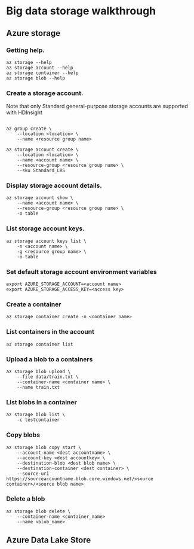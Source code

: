# Big data storage walkthrough
## Azure storage
### Getting help.
```
az storage --help
az storage account --help
az storage container --help
az storage blob --help
```
### Create a storage account.
Note that only Standard general-purpose storage accounts are supported with HDInsight
```

az group create \
    --location <location> \
    --name <resource group name>

az storage account create \
    --location <location> \
    --name <account name> \
    --resource-group <resource group name> \
    --sku Standard_LRS
```
    
### Display storage account details.
```
az storage account show \
    --name <account name> \
    --resource-group <resource group name> \
    -o table
```
    
### List storage account keys.
```
az storage account keys list \
    -n <account name> \
    -g <resource group name> \
    -o table
```

### Set default storage account environment variables
```
export AZURE_STORAGE_ACCOUNT=<account name>
export AZURE_STORAGE_ACCESS_KEY=<access key>
```

### Create a container
```
az storage container create -n <container name>
```

### List containers in the account
```
az storage container list
```

### Upload a blob to a containers
```
az storage blob upload \
    --file data/train.txt \
    --container-name <container name> \
    --name train.txt
```

### List blobs in a container
```
az storage blob list \
    -c testcontainer
```

### Copy blobs
```
az storage blob copy start \
    --account-name <dest accountname> \
    --account-key <dest accountkey> \
    --destination-blob <dest blob name> \
    --destination-container <dest container> \
    --source-uri https://sourceaccountname.blob.core.windows.net/<source container>/<source blob name>
```

### Delete a blob
```
az storage blob delete \
    --container-name <container_name> 
    --name <blob_name>
```

## Azure Data Lake Store


